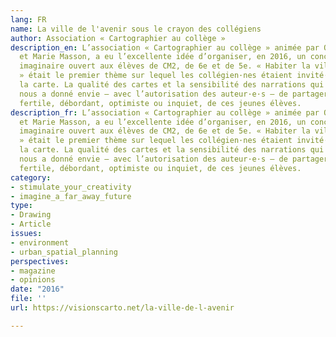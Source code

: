 ```yaml
---
lang: FR
name: La ville de l'avenir sous le crayon des collégiens
author: Association « Cartographier au collège »
description_en: L’association « Cartographier au collège » animée par Olivier Godard
  et Marie Masson, a eu l’excellente idée d’organiser, en 2016, un concours de cartographie
  imaginaire ouvert aux élèves de CM2, de 6e et de 5e. « Habiter la ville de demain
  » était le premier thème sur lequel les collégien·nes étaient invité·es à imaginer
  la carte. La qualité des cartes et la sensibilité des narrations qui les accompagnent
  nous a donné envie — avec l’autorisation des auteur·e·s — de partager ici l’imaginaire
  fertile, débordant, optimiste ou inquiet, de ces jeunes élèves.
description_fr: L’association « Cartographier au collège » animée par Olivier Godard
  et Marie Masson, a eu l’excellente idée d’organiser, en 2016, un concours de cartographie
  imaginaire ouvert aux élèves de CM2, de 6e et de 5e. « Habiter la ville de demain
  » était le premier thème sur lequel les collégien·nes étaient invité·es à imaginer
  la carte. La qualité des cartes et la sensibilité des narrations qui les accompagnent
  nous a donné envie — avec l’autorisation des auteur·e·s — de partager ici l’imaginaire
  fertile, débordant, optimiste ou inquiet, de ces jeunes élèves.
category:
- stimulate_your_creativity
- imagine_a_far_away_future
type:
- Drawing
- Article
issues:
- environment
- urban_spatial_planning
perspectives:
- magazine
- opinions
date: "2016"
file: ''
url: https://visionscarto.net/la-ville-de-l-avenir

---
```

